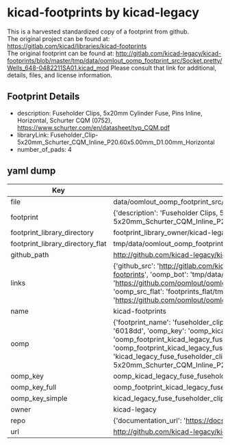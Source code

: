 # kicad-footprints by kicad-legacy  
This is a harvested standardized copy of a footprint from github.  
The original project can be found at:  
https://gitlab.com/kicad/libraries/kicad-footprints  
The original footprint can be found at:
http://gitlab.com/kicad-legacy/kicad-footprints/blob/master/tmp/data/oomlout_oomp_footprint_src/Socket.pretty/Wells_648-0482211SA01.kicad_mod
Please consult that link for additional, details, files, and license information.  
## Footprint Details
* description: Fuseholder Clips, 5x20mm Cylinder Fuse, Pins Inline, Horizontal, Schurter CQM (0752), https://www.schurter.com/en/datasheet/typ_CQM.pdf  
* libraryLink: Fuseholder_Clip-5x20mm_Schurter_CQM_Inline_P20.60x5.00mm_D1.00mm_Horizontal  
* number_of_pads: 4  
## yaml dump  
| Key | Value |  
| --- | --- |  
| file | data/oomlout_oomp_footprint_src/kicad-footprints/Fuse.pretty/Fuseholder_Clip-5x20mm_Schurter_CQM_Inline_P20.60x5.00mm_D1.00mm_Horizontal.kicad_mod |  
| footprint | {'description': 'Fuseholder Clips, 5x20mm Cylinder Fuse, Pins Inline, Horizontal, Schurter CQM (0752), https://www.schurter.com/en/datasheet/typ_CQM.pdf', 'libraryLink': 'Fuseholder_Clip-5x20mm_Schurter_CQM_Inline_P20.60x5.00mm_D1.00mm_Horizontal', 'number_of_pads': 4} |  
| footprint_library_directory | footprint_library_owner/kicad-legacy_kicad-footprints |  
| footprint_library_directory_flat | tmp/data/oomlout_oomp_footprint_src/footprints_flat/kicad_legacy_fuse_fuseholder_clip_5x20mm_schurter_cqm_inline_p20_60x5_00mm_d1_00mm_horizontal/working |  
| github_path | http://github.com/kicad-legacy/kicad-footprints/blob/master/tmp/data/oomlout_oomp_footprint_src/Fuse.pretty/Fuseholder_Clip-5x20mm_Schurter_CQM_Inline_P20.60x5.00mm_D1.00mm_Horizontal.kicad_mod |  
| links | {'github_src': 'http://gitlab.com/kicad-legacy/kicad-footprints/blob/master/tmp/data/oomlout_oomp_footprint_src/Socket.pretty/Wells_648-0482211SA01.kicad_mod', 'github_src_repo': 'https://gitlab.com/kicad/libraries/kicad-footprints', 'oomp_bot': 'tmp/data/oomlout_oomp_footprint_src/footprints/kicad_legacy_fuse_fuseholder_clip_5x20mm_schurter_cqm_inline_p20_60x5_00mm_d1_00mm_horizontal/working', 'oomp_bot_github': 'https://github.com/oomlout/oomlout_oomp_footprint_bot/tree/main/tmp/data/oomlout_oomp_footprint_src/footprints/kicad_legacy_fuse_fuseholder_clip_5x20mm_schurter_cqm_inline_p20_60x5_00mm_d1_00mm_horizontal/working', 'oomp_src_flat': 'footprints_flat/tmp/data/oomlout_oomp_footprint_src/footprints_flat/kicad_legacy_fuse_fuseholder_clip_5x20mm_schurter_cqm_inline_p20_60x5_00mm_d1_00mm_horizontal/working', 'oomp_src_flat_github': 'https://github.com/oomlout/oomlout_oomp_footprint_src/tree/main/tmp/data/oomlout_oomp_footprint_src/footprints_flat/kicad_legacy_fuse_fuseholder_clip_5x20mm_schurter_cqm_inline_p20_60x5_00mm_d1_00mm_horizontal/working'} |  
| name | kicad-footprints |  
| oomp | {'footprint_name': 'fuseholder_clip_5x20mm_schurter_cqm_inline_p20_60x5_00mm_d1_00mm_horizontal', 'library_name': 'fuse', 'md5': '6018dd62dc9e7889c57f970d21d3e431', 'md5_10': '6018dd62dc', 'md5_5': '6018d', 'md5_6': '6018dd', 'oomp_key': 'oomp_kicad_legacy_fuse_fuseholder_clip_5x20mm_schurter_cqm_inline_p20_60x5_00mm_d1_00mm_horizontal', 'oomp_key_extra': 'oomp_footprint_kicad_legacy_fuse_fuseholder_clip_5x20mm_schurter_cqm_inline_p20_60x5_00mm_d1_00mm_horizontal', 'oomp_key_full': 'oomp_footprint_kicad_legacy_fuse_fuseholder_clip_5x20mm_schurter_cqm_inline_p20_60x5_00mm_d1_00mm_horizontal_6018dd', 'oomp_key_simple': 'kicad_legacy_fuse_fuseholder_clip_5x20mm_schurter_cqm_inline_p20_60x5_00mm_d1_00mm_horizontal', 'original_filename': 'data/oomlout_oomp_footprint_src/kicad-footprints/Fuse.pretty/Fuseholder_Clip-5x20mm_Schurter_CQM_Inline_P20.60x5.00mm_D1.00mm_Horizontal.kicad_mod', 'owner_name': 'kicad_legacy'} |  
| oomp_key | oomp_kicad_legacy_fuse_fuseholder_clip_5x20mm_schurter_cqm_inline_p20_60x5_00mm_d1_00mm_horizontal |  
| oomp_key_full | oomp_footprint_kicad_legacy_fuse_fuseholder_clip_5x20mm_schurter_cqm_inline_p20_60x5_00mm_d1_00mm_horizontal |  
| oomp_key_simple | kicad_legacy_fuse_fuseholder_clip_5x20mm_schurter_cqm_inline_p20_60x5_00mm_d1_00mm_horizontal |  
| owner | kicad-legacy |  
| repo | {'documentation_url': 'https://docs.github.com/rest/repos/repos#get-a-repository', 'message': 'Not Found'} |  
| url | http://github.com/kicad-legacy/kicad-footprints |  

